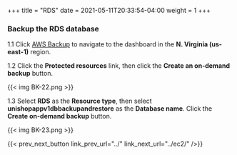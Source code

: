 +++
title = "RDS"
date =  2021-05-11T20:33:54-04:00
weight = 1
+++

### Backup the RDS database 

1.1 Click [AWS Backup](https://us-east-1.console.aws.amazon.com/backup/home?region=us-east-1#/) to navigate to the dashboard in the **N. Virginia (us-east-1)** region.

1.2 Click the **Protected resources** link, then click the **Create an on-demand backup** button.

{{< img BK-22.png >}}

1.3 Select **RDS** as the **Resource type**, then select **unishopappv1dbbackupandrestore** as the **Database name**. Click the **Create on-demand backup** button.

{{< img BK-23.png >}}

{{< prev_next_button link_prev_url="../" link_next_url="../ec2/" />}}
